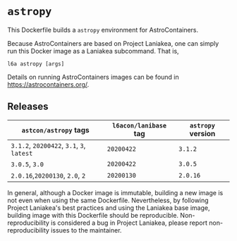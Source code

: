 # `astropy`

This Dockerfile builds a `astropy` environment for AstroContainers.

Because AstroContainers are based on Project Laniakea, one can simply
run this Docker image as a Laniakea subcommand.
That is,

    l6a astropy [args]

Details on running AstroContainers images can be found in
https://astrocontainers.org/.

## Releases

`astcon/astropy` tags | `l6acon/lanibase` tag | `astropy` version
--- | --- | ---
`3.1.2`, `20200422`, `3.1`, `3`, `latest` | `20200422` | `3.1.2`
`3.0.5`,             `3.0`                | `20200422` | `3.0.5`
`2.0.16`,`20200130`, `2.0`, `2`           | `20200130` | `2.0.16`

In general, although a Docker image is immutable, building a new image
is not even when using the same Dockerfile.
Nevertheless, by following Project Laniakea's best practices and using
the Laniakea base image, building image with this Dockerfile should be
reproducible.
Non-reproducibility is considered a bug in Project Laniakea, please
report non-reproducibility issues to the maintainer.
